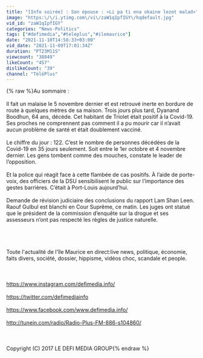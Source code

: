 ```yaml
---
title: "[Info soirée] : Son épouse : «Li pa ti ena okaine lezot malad»"
image: "https:\/\/i.ytimg.com\/vi\/zaW1qIpfIGY\/hqdefault.jpg"
vid_id: "zaW1qIpfIGY"
categories: "News-Politics"
tags: ["#defimedia","#teleplus","#ilemaurice"]
date: "2021-11-10T14:58:33+03:00"
vid_date: "2021-11-09T17:01:34Z"
duration: "PT23M11S"
viewcount: "38849"
likeCount: "457"
dislikeCount: "39"
channel: "TéléPlus"
---
```

{% raw %}Au sommaire :<br /><br />Il fait un malaise le 5 novembre dernier et est retrouvé inerte en bordure de route à quelques mètres de sa maison. Trois jours plus tard, Dyanand Boodhun, 64 ans, décède. Cet habitant de Triolet était positif à la Covid-19. Ses proches ne comprennent pas comment il a pu mourir car il n’avait aucun problème de santé et était doublement vacciné.<br /><br />Le chiffre du jour : 122. C’est le nombre de personnes décédées de la Covid-19 en 35 jours seulement. Soit entre le 1er octobre et 4 novembre dernier. Les gens tombent comme des mouches, constate le leader de l’opposition.<br /><br />Et la police qui réagit face à cette flambée de cas positifs. À l’aide de porte-voix, des officiers de la DSU sensibilisent le public sur l’importance des gestes barrières. C’était à Port-Louis aujourd’hui.<br /><br />Demande de révision judiciaire des conclusions du rapport Lam Shan Leen. Raouf Gulbul est blanchi en Cour Suprême, ce matin. Les juges ont statué que le président de la commission d’enquête sur la drogue et ses assesseurs n’ont pas respecté les règles de justice naturelle.<br /><br /><br /><br /><br />Toute l'actualité de l'île Maurice en direct:live news, politique, économie, faits divers, société, dossier, hippisme, vidéos choc, scandale et people.<br /><br /><br /><br /><a rel="nofollow" target="blank" href="https://www.instagram.com/defimedia.info/">https://www.instagram.com/defimedia.info/</a><br /><br /><a rel="nofollow" target="blank" href="https://twitter.com/defimediainfo">https://twitter.com/defimediainfo</a><br /><br /><a rel="nofollow" target="blank" href="https://www.facebook.com/www.defimedia.info/">https://www.facebook.com/www.defimedia.info/</a><br /><br /><a rel="nofollow" target="blank" href="http://tunein.com/radio/Radio-Plus-FM-886-s104860/">http://tunein.com/radio/Radio-Plus-FM-886-s104860/</a><br /><br /><br /><br />Copyright (C) 2017  LE DEFI MEDIA GROUP{% endraw %}
